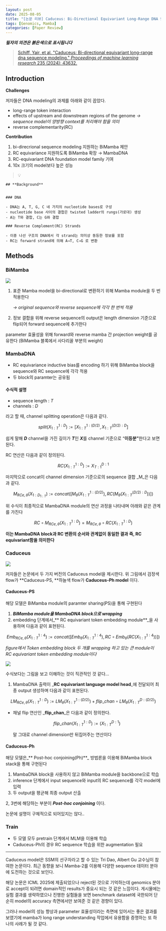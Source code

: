 ```yaml
---
layout: post
date: 2025-08-05
title: "[논문 리뷰] Caduceus: Bi-Directional Equivariant Long-Range DNA Sequence Modeling"
tags: [Genomics, Mamba]
categories: [Paper Review]
---
```


<span class="notion-red">_**필자의 의견은 붉은색으로 표시됩니다**_</span>


> [Schiff, Yair, et al. "Caduceus: Bi-directional equivariant long-range dna sequence modeling." ](https://pmc.ncbi.nlm.nih.gov/articles/PMC12189541/)[_Proceedings of machine learning research_](https://pmc.ncbi.nlm.nih.gov/articles/PMC12189541/)[ 235 (2024): 43632.](https://pmc.ncbi.nlm.nih.gov/articles/PMC12189541/)



## Introduction


**Challenges**


저자들은 DNA modeling의 과제를 아래와 같이 꼽았다.

- long-range token interaction
- effects of upstream and downstream regions of the genome 
_→ sequence model이 양방향 context를 처리해야 함을 의미_
- reverse complementarity(RC)

**Contribution**

1. bi-direcrional sequence modeling 지원하는 BiMamba 제안
1. RC equivariance 지원하도록 BiMamba 확장 → MambaDNA
1. RC-equivariant DNA foundation model family 기여
1. 10x 크기의 model보다 높은 성능

> 💡 


	## **Background**


	### DNA

	- DNA는 A, T, G, C 네 가지의 nucleotide bases로 구성
	- nucleotide base 사이의 결합은 twisted ladder의 rungs(가로대) 생성
	- A는 T와 결합, C는 G와 결합

	### Reverse Complement(RC) Strands

	- 이중 나선 구조의 DNA에서 각 strand는 의미상 동등한 정보를 포함
	- RC는 forward strand에 의해 A→T, C→G 로 변환


## Methods



### BiMamba


![](https://prod-files-secure.s3.us-west-2.amazonaws.com/542b861c-36a8-4051-84e5-8804b6728dba/2c247d59-7815-4980-99f0-8f0d21f445a7/image.png?X-Amz-Algorithm=AWS4-HMAC-SHA256&X-Amz-Content-Sha256=UNSIGNED-PAYLOAD&X-Amz-Credential=ASIAZI2LB4664ERSVDX4%2F20250910%2Fus-west-2%2Fs3%2Faws4_request&X-Amz-Date=20250910T003721Z&X-Amz-Expires=3600&X-Amz-Security-Token=IQoJb3JpZ2luX2VjEHgaCXVzLXdlc3QtMiJIMEYCIQDDxVDklGt81GcOUn8bauaE4anefTF7Pt5ZQ%2FKmWHEdHwIhANFMjJ8aZfrAvYaumhnI0jmmBOg2ivverNUYSrO6gAeoKogECOH%2F%2F%2F%2F%2F%2F%2F%2F%2F%2FwEQABoMNjM3NDIzMTgzODA1Igx%2BGwiQPPjlgB2OhB8q3ANzi2GtnuS%2FXTfapoPqP%2FhfgkkwqUwLPqBlD0cDh8ijLyP%2FwbSKOkMv95SoyopXIFPB3iy0B0sUZZ0qcjvL9YPsNSVuzJUa2TwtQMx9mfFy4kSz7Vjc8mWblL6Qp9LNwV3TzlEKfUCmtLvd8dh4n%2BKjHxfyphi4ruYNcMBQfetyWzl2h4J4DVuDLNuX5cnxC5RaShumvBao4GAXUxj3JvJSgG4YWh%2BjiyFWg4vJrD5TtZESlBksuTCWYlHFsTrhMa8lz5zdlNP4iB0XY7yXqUNSPKzQe8frne7WDWR33TxhJEEYzp8%2B0gkRaF9nKCx0cgt0wKjkcCBMT8MTrZZpA1SIwctjJCtavwE%2FMVvLtMaMhJPR7I3qRYEIMYcA2ftty1lyF0TEIukas70ibeQY1BwOFHbBFkwtGBJH4ItAGINBIcc3W%2B7EgGNlEhGwNaUjGdeDvKjJZCQilVleiRyK2d8gU43XbnKiVm6ns2DxgKTVZQuGYzIVlyTHo%2FDPxs0FxsWSzKd68TOq3AfQ7gKYcKn4hK92uBEsxLqMD4SySiA%2BlsWzUi2X79Olo7GdZ%2B20yh7d1IWQjaq1pkiL91UafuybWdPR0TOYTZY2y8Lorkf6vrQbQxrk0VJcCi%2FFwDDF94LGBjqkAfKsVm3wtwdF952hKKfHk3OUFEt5INwiykZ8iiJzqXkFfuftRMfRxDHwf5FFgB80EYg5jP%2FgLbCioATssvSiCADWNG8%2FhnP1%2B6gwNLAiuEDdnenJ1YVZalGxVgAktObfd9olq4%2FC1L3tGm8Owdg1b2xS40nwDutP8pHibWFPmU2t6zooiO%2B8tq9GGMwjLz1MvWLV76Z1qwgkV6dWLPCUbRIkQYt8&X-Amz-Signature=4c50f52383109b4c861a44346c469dc817495ecffdf901e550f21efc986f82f5&X-Amz-SignedHeaders=host&x-amz-checksum-mode=ENABLED&x-id=GetObject)

1. 표준 Mamba model을 bi-directional로 변환하기 위해 Mamba module을 두 번 적용한다

	_→ original sequence와 reverse sequence에 각각 한 번씩 적용_

1. 정보 결합을 위해 reverse sequence의 output은 length dimension 기준으로 flip되어 forward sequence에 추가한다

parameter 효율성을 위해 forward와 reverse mamba 간 projection weight를 공유한다 (BiMamba 블록에서 사다리꼴 부분의 weight)



### MambaDNA

- RC equivariance inductive bias를 encoding 하기 위해 BiMamba block을 sequence와 RC sequence에 각각 적용
- 두 block의 paramter는 공유됨


#### 수식적 설명

- sequence length : _T_
- channels : _D_

라고 할 때,  channel splitting operation은 다음과 같다.


$$
split(X^{1:D}_{1:T}):=[X^{1:(D/2)}_{1:T},X^{(D/2):D}_{1:T}]
$$


<span class="notion-red">쉽게 말해 </span><span class="notion-red">_**D**_</span><span class="notion-red"> channel을 가진 길이가 </span><span class="notion-red">_**T**_</span><span class="notion-red">인 </span><span class="notion-red">_**X**_</span><span class="notion-red">를 channel 기준으로 “</span><span class="notion-red">**이등분”**</span><span class="notion-red">한다고 보면 된다.</span>


RC 연산은 다음과 같이 정의된다.


$$
RC(X^{1:D}_{1:T}):=X^{D:1}_{T:1}
$$


마지막으로 concat이 channel dimension 기준으로의 sequence 결합 _M_은 다음과 같다.


$$
M_{RCe,\theta}(X_{1:D_{1:T}}):=concat([M_{\theta}(X^{1:(D/2)}_{1:T}),RC(M_{\theta}(X^{(D/2):D}_{1:T}))])
$$


위 수식이 최종적으로 MambaDNA module의 연산 과정을 나타내며 아래와 같은 관계를 가진다


$$
RC\circ M_{RCe,\theta}(X^{1:D}_{1:T}) = M_{RCe,\theta} \circ RC(X^{1:D}_{1:T})
$$


**이는 MambaDNA block과 RC 변환의 순서와 관계없이 동일한 결과 즉, RC equivariant함을 의미한다**



### Caduceus


![](https://prod-files-secure.s3.us-west-2.amazonaws.com/542b861c-36a8-4051-84e5-8804b6728dba/f94a60d7-8145-473b-aef9-7c68d3ec604a/image.png?X-Amz-Algorithm=AWS4-HMAC-SHA256&X-Amz-Content-Sha256=UNSIGNED-PAYLOAD&X-Amz-Credential=ASIAZI2LB4664ERSVDX4%2F20250910%2Fus-west-2%2Fs3%2Faws4_request&X-Amz-Date=20250910T003721Z&X-Amz-Expires=3600&X-Amz-Security-Token=IQoJb3JpZ2luX2VjEHgaCXVzLXdlc3QtMiJIMEYCIQDDxVDklGt81GcOUn8bauaE4anefTF7Pt5ZQ%2FKmWHEdHwIhANFMjJ8aZfrAvYaumhnI0jmmBOg2ivverNUYSrO6gAeoKogECOH%2F%2F%2F%2F%2F%2F%2F%2F%2F%2FwEQABoMNjM3NDIzMTgzODA1Igx%2BGwiQPPjlgB2OhB8q3ANzi2GtnuS%2FXTfapoPqP%2FhfgkkwqUwLPqBlD0cDh8ijLyP%2FwbSKOkMv95SoyopXIFPB3iy0B0sUZZ0qcjvL9YPsNSVuzJUa2TwtQMx9mfFy4kSz7Vjc8mWblL6Qp9LNwV3TzlEKfUCmtLvd8dh4n%2BKjHxfyphi4ruYNcMBQfetyWzl2h4J4DVuDLNuX5cnxC5RaShumvBao4GAXUxj3JvJSgG4YWh%2BjiyFWg4vJrD5TtZESlBksuTCWYlHFsTrhMa8lz5zdlNP4iB0XY7yXqUNSPKzQe8frne7WDWR33TxhJEEYzp8%2B0gkRaF9nKCx0cgt0wKjkcCBMT8MTrZZpA1SIwctjJCtavwE%2FMVvLtMaMhJPR7I3qRYEIMYcA2ftty1lyF0TEIukas70ibeQY1BwOFHbBFkwtGBJH4ItAGINBIcc3W%2B7EgGNlEhGwNaUjGdeDvKjJZCQilVleiRyK2d8gU43XbnKiVm6ns2DxgKTVZQuGYzIVlyTHo%2FDPxs0FxsWSzKd68TOq3AfQ7gKYcKn4hK92uBEsxLqMD4SySiA%2BlsWzUi2X79Olo7GdZ%2B20yh7d1IWQjaq1pkiL91UafuybWdPR0TOYTZY2y8Lorkf6vrQbQxrk0VJcCi%2FFwDDF94LGBjqkAfKsVm3wtwdF952hKKfHk3OUFEt5INwiykZ8iiJzqXkFfuftRMfRxDHwf5FFgB80EYg5jP%2FgLbCioATssvSiCADWNG8%2FhnP1%2B6gwNLAiuEDdnenJ1YVZalGxVgAktObfd9olq4%2FC1L3tGm8Owdg1b2xS40nwDutP8pHibWFPmU2t6zooiO%2B8tq9GGMwjLz1MvWLV76Z1qwgkV6dWLPCUbRIkQYt8&X-Amz-Signature=f2a25eace48df65c8ec57889179a330bb7fbf0c89ca1cfb688a7f8f60c7b4ed1&X-Amz-SignedHeaders=host&x-amz-checksum-mode=ENABLED&x-id=GetObject)


저자들은 논문에서 두 가지 버전의 Caduceus model을 제시한다. 위 그림에서 검정색 flow가 **Caduceus-PS, **하늘색 flow가 **Caduceus-Ph model** 이다.



#### Caduceus-PS


해당 모델은 BiMamba module의 paramter sharing(PS)을 통해 구현된다

1. _**BiMamba module을 MambaDNA block으로 wrapping**_
1. embedding 단계에서_** RC equivariant token embedding module**_을 사용하며 다음과 같이 표현된다.

$$
Emb_{RCe,\theta}(X^{1:4}_{1:T}):=concat([Emb_{\theta}(X^{1:4}_{1:T}),RC \circ Emb_{\theta}(RC(X^{1:4}_{1:T}))])
$$


_figure에서 Token embedding block 두 개를 wrapping 하고 있는 큰 module이 RC equivariant token embedding module이다_


![](https://prod-files-secure.s3.us-west-2.amazonaws.com/542b861c-36a8-4051-84e5-8804b6728dba/b175e4da-71eb-4e91-8c23-a06dabe673c9/image.png?X-Amz-Algorithm=AWS4-HMAC-SHA256&X-Amz-Content-Sha256=UNSIGNED-PAYLOAD&X-Amz-Credential=ASIAZI2LB4664ERSVDX4%2F20250910%2Fus-west-2%2Fs3%2Faws4_request&X-Amz-Date=20250910T003721Z&X-Amz-Expires=3600&X-Amz-Security-Token=IQoJb3JpZ2luX2VjEHgaCXVzLXdlc3QtMiJIMEYCIQDDxVDklGt81GcOUn8bauaE4anefTF7Pt5ZQ%2FKmWHEdHwIhANFMjJ8aZfrAvYaumhnI0jmmBOg2ivverNUYSrO6gAeoKogECOH%2F%2F%2F%2F%2F%2F%2F%2F%2F%2FwEQABoMNjM3NDIzMTgzODA1Igx%2BGwiQPPjlgB2OhB8q3ANzi2GtnuS%2FXTfapoPqP%2FhfgkkwqUwLPqBlD0cDh8ijLyP%2FwbSKOkMv95SoyopXIFPB3iy0B0sUZZ0qcjvL9YPsNSVuzJUa2TwtQMx9mfFy4kSz7Vjc8mWblL6Qp9LNwV3TzlEKfUCmtLvd8dh4n%2BKjHxfyphi4ruYNcMBQfetyWzl2h4J4DVuDLNuX5cnxC5RaShumvBao4GAXUxj3JvJSgG4YWh%2BjiyFWg4vJrD5TtZESlBksuTCWYlHFsTrhMa8lz5zdlNP4iB0XY7yXqUNSPKzQe8frne7WDWR33TxhJEEYzp8%2B0gkRaF9nKCx0cgt0wKjkcCBMT8MTrZZpA1SIwctjJCtavwE%2FMVvLtMaMhJPR7I3qRYEIMYcA2ftty1lyF0TEIukas70ibeQY1BwOFHbBFkwtGBJH4ItAGINBIcc3W%2B7EgGNlEhGwNaUjGdeDvKjJZCQilVleiRyK2d8gU43XbnKiVm6ns2DxgKTVZQuGYzIVlyTHo%2FDPxs0FxsWSzKd68TOq3AfQ7gKYcKn4hK92uBEsxLqMD4SySiA%2BlsWzUi2X79Olo7GdZ%2B20yh7d1IWQjaq1pkiL91UafuybWdPR0TOYTZY2y8Lorkf6vrQbQxrk0VJcCi%2FFwDDF94LGBjqkAfKsVm3wtwdF952hKKfHk3OUFEt5INwiykZ8iiJzqXkFfuftRMfRxDHwf5FFgB80EYg5jP%2FgLbCioATssvSiCADWNG8%2FhnP1%2B6gwNLAiuEDdnenJ1YVZalGxVgAktObfd9olq4%2FC1L3tGm8Owdg1b2xS40nwDutP8pHibWFPmU2t6zooiO%2B8tq9GGMwjLz1MvWLV76Z1qwgkV6dWLPCUbRIkQYt8&X-Amz-Signature=b4d382a3d2f091dc2dd056edcd3fd1ccef2959933bfbabf675e0c0b8f8b5aad8&X-Amz-SignedHeaders=host&x-amz-checksum-mode=ENABLED&x-id=GetObject)


<span class="notion-red">수식보다는 그림을 보고 이해하는 것이 직관적인 것 같다…</span>

1. MambaDNA 출력이 _**RC equivariant language model head**_에 전달되어 최종 output 생성하며 다음과 같이 표현된다.

$$
LM_{RCe,\theta}(X^{1:D}_{1:T}):= LM_{\theta}(X^{1:(D/2)}_{1:T})+flip\_chan\circ LM_{\theta}(X^{D:(D/2)}_{1:T})
$$

- 채널 flip 연산인 _**flip\_chan**_은 다음과 같이 정의한다.

	$$
	flip\_chan(X^{1:D}_{1:T}):=(X^{D:1}_{1:T})
	$$


	말 그대로 channel dimension만 뒤집어주는 연산이다



#### Caduceus-Ph


해당 모델은_** Post-hoc conjoining(Ph)**_ 방법론을 이용해 BiMamba block stack을 통해 구현된다

1. MambaDNA block을 사용하지 않고 BiMamba module을 backbone으로 학습
1. inference 단계에서 input sequence와 input의 RC sequence를 각각 model에 입력
1. 두 output을 평균해 최종 output 산출

2, 3번에 해당하는 부분이 _**Post-hoc conjoining**_ 이다.


<span class="notion-red">논문에 설명이 구체적으로 되어있지는 않다..</span>



### Train

- 두 모델 모두 pretrain 단계에서 MLM을 이용해 학습
- Caduceus-Ph의 경우 RC sequence 학습을 위한 augmentation 필요

---


<span class="notion-red">Caduceus model은 SSM의 선구자라고 할 수 있는 Tri Dao, Albert Gu 교수님이 참여한 논문이다. 최근 동향을 보니 Mamba-2를 이용해 다양한 sequence 데이터 분야에 도전하는 것으로 보인다.</span>


<span class="notion-red">해당 논문은 ICML 2025에 제출되었으나 reject된 것으로 기억하는데 genomics 분야로 accept이 되려면 domain적인 results가 중요시 되는 것 같은 느낌이다. 게시물에는 실험 결과를 생략하였으나 진행한 실험들을 보면 benchmark dataset에 국한되어 단순히 model의 accuracy 측면에서만 보여준 것 같은 경향이 있다.</span>


<span class="notion-red">그러나 model의 성능 향상과 parameter 효율성이라는 측면에 있어서는 좋은 결과를 보였기에 mamba가 long range understanding 작업에서 유용함을 증명하는 또 하나의 사례가 될 것 같다.</span>

